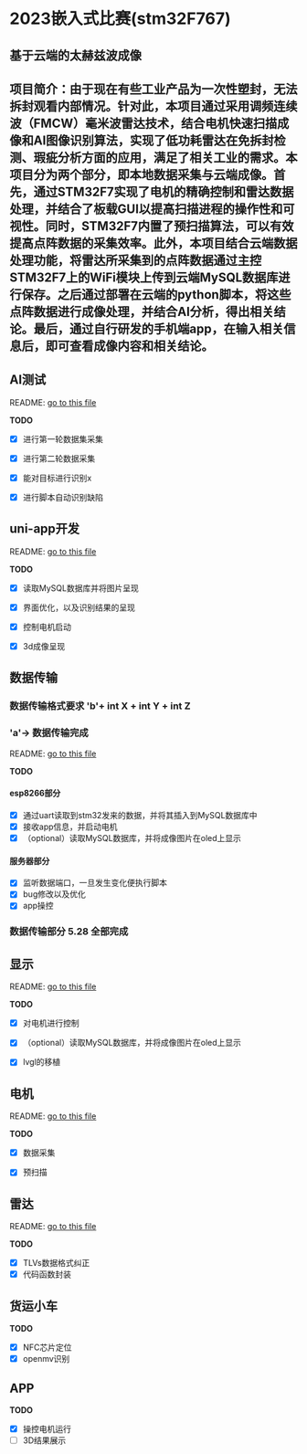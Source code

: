 # 2023嵌入式比赛(stm32F767)
## 基于云端的太赫兹波成像
 项目简介：由于现在有些工业产品为一次性塑封，无法拆封观看内部情况。针对此，本项目通过采用调频连续波（FMCW）毫米波雷达技术，结合电机快速扫描成像和AI图像识别算法，实现了低功耗雷达在免拆封检测、瑕疵分析方面的应用，满足了相关工业的需求。本项目分为两个部分，即本地数据采集与云端成像。首先，通过STM32F7实现了电机的精确控制和雷达数据处理，并结合了板载GUI以提高扫描进程的操作性和可视性。同时，STM32F7内置了预扫描算法，可以有效提高点阵数据的采集效率。此外，本项目结合云端数据处理功能，将雷达所采集到的点阵数据通过主控STM32F7上的WiFi模块上传到云端MySQL数据库进行保存。之后通过部署在云端的python脚本，将这些点阵数据进行成像处理，并结合AI分析，得出相关结论。最后，通过自行研发的手机端app，在输入相关信息后，即可查看成像内容和相关结论。
---

## AI测试
README: [go to this file](./AI测试/README.md)

**TODO**

- [x] 进行第一轮数据集采集
- [x] 进行第二轮数据采集
- [x] 能对目标进行识别x
- [x] 进行脚本自动识别缺陷


## uni-app开发
README: [go to this file](./uni-app/README.md)

**TODO**

- [x] 读取MySQL数据库并将图片呈现
- [x] 界面优化，以及识别结果的呈现
- [x] 控制电机启动
- [x] 3d成像呈现


## 数据传输
### 数据传输格式要求  'b'+ int X + int Y + int Z
### 'a'-> 数据传输完成
README: [go to this file](./数据传输/README.md)

**TODO**
#### esp8266部分
- [x] 通过uart读取到stm32发来的数据，并将其插入到MySQL数据库中
- [x] 接收app信息，并启动电机
- [x] （optional）读取MySQL数据库，并将成像图片在oled上显示

#### 服务器部分
- [x] 监听数据端口，一旦发生变化便执行脚本
- [x] bug修改以及优化
- [x] app操控
### 数据传输部分 5.28 全部完成 


## 显示
README: [go to this file](./显示/README.md)


**TODO**

- [x] 对电机进行控制
- [x] （optional）读取MySQL数据库，并将成像图片在oled上显示
- [x]  lvgl的移植


## 电机
README: [go to this file](./电机/README.md)

**TODO**

- [x] 数据采集
- [x] 预扫描


## 雷达
README: [go to this file](./雷达/README.md)

**TODO**

- [x] TLVs数据格式纠正
- [x] 代码函数封装

## 货运小车

**TODO**

- [x] NFC芯片定位
- [x] openmv识别

## APP

**TODO**

- [x] 操控电机运行
- [ ] 3D结果展示
